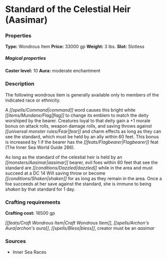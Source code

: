 ﻿---
Title: "Standard of the Celestial Heir (Aasimar)"
Type: "Wondrous Item"
Price: "33000 gp"
Weight: "3 lbs."
Slot: "Slotless"
Caster level: "10"
Aura: "moderate enchantment"
Description: |
  "The following wondrous item is generally available only to members of the indicated race or ethnicity.
  A command word causes this bright white flag to change its emblem to match the deity worshiped by the bearer. Creatures loyal to that deity gain a +1 morale bonus on attack rolls, weapon damage rolls, and saving throws against fear and charm effects as long as they can see the standard, which must be held by an ally within 60 feet. This bonus is increased by 1 if the bearer has the Flagbearer feat (_The Inner Sea World Guide_ 286).
  As long as the _standard of the celestial heir_ is held by an aasimar bearer, evil foes within 60 feet that see the standard are dazzled while in the area and must succeed at a DC 14 Will saving throw or become shaken for as long as they remain in the area. Once a foe succeeds at her save against the standard, she is immune to being shaken by that standard for 1 day."
Crafting cost: "16500 gp"
Sources: "['Inner Sea Races']"
---

# Standard of the Celestial Heir (Aasimar)

### Properties

**Type:** Wondrous Item **Price:** 33000 gp **Weight:** 3 lbs. **Slot:** Slotless

##### Magical properties

**Caster level:** 10 **Aura:** moderate enchantment

### Description

The following wondrous item is generally available only to members of the indicated race or ethnicity.

A _[[spells/Command|command]]_ word causes this bright white _[[items/Mundane/Flag|flag]]_ to change its emblem to match the deity worshiped by the bearer. Creatures loyal to that deity gain a +1 morale bonus on attack rolls, weapon damage rolls, and saving throws against _[[universal monster rules/Fear|fear]]_ and charm effects as long as they can see the standard, which must be held by an ally within 60 feet. This bonus is increased by 1 if the bearer has the _[[feats/Flagbearer|Flagbearer]]_ feat (The Inner Sea World Guide 286).

As long as the standard of the celestial heir is held by an _[[monsters/Aasimar|aasimar]]_ bearer, evil foes within 60 feet that see the standard are _[[conditions/Dazzled|dazzled]]_ while in the area and must succeed at a DC 14 Will saving throw or become _[[conditions/Shaken|shaken]]_ for as long as they remain in the area. Once a foe succeeds at her save against the standard, she is immune to being _shaken_ by that standard for 1 day.

### Crafting requirements

**Crafting cost:** 16500 gp

_[[feats/Craft Wondrous Item|Craft Wondrous Item]]_, _[[spells/Archon's Aura|archon's aura]]_, _[[spells/Bless|bless]]_, creator must be an _aasimar_

### Sources

* Inner Sea Races